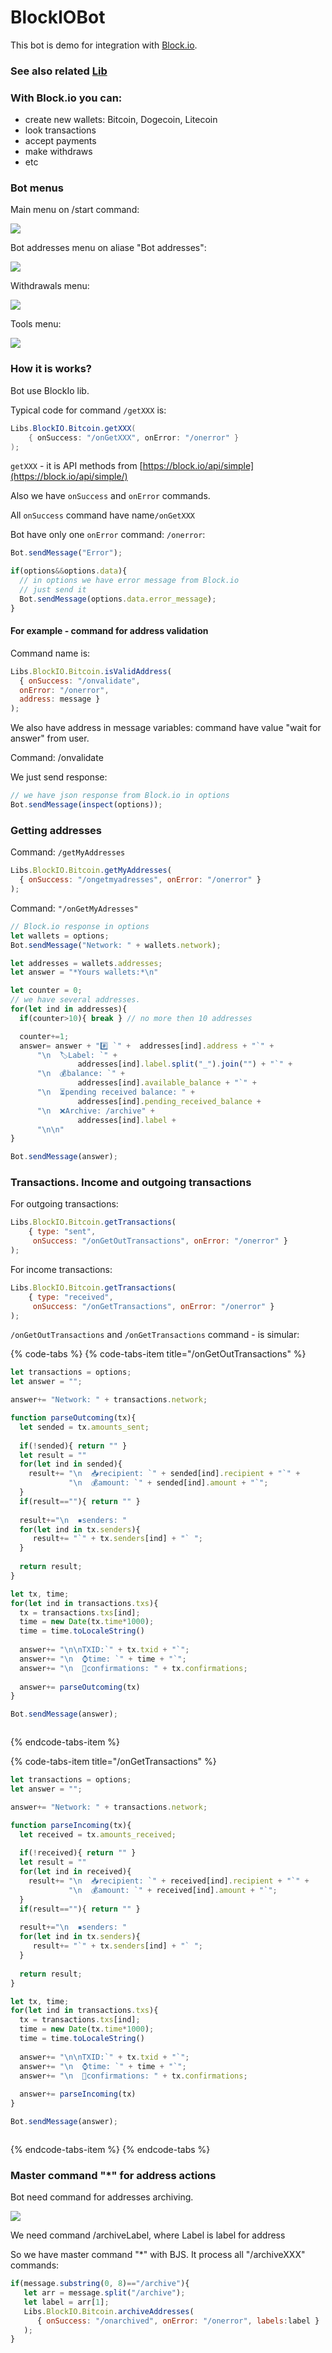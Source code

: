 # BlockIOBot

This bot is demo for integration with [Block.io](https://block.io). 

### See also related [Lib](https://help.bots.business/libs/blockio)

### With Block.io you can:

* create new wallets: Bitcoin, Dogecoin, Litecoin
* look transactions
* accept payments
* make withdraws
* etc

### Bot menus

Main menu on /start command:

![](../.gitbook/assets/image%20%2830%29.png)

Bot addresses menu on aliase "Bot addresses":

![](../.gitbook/assets/image%20%2812%29.png)

  
Withdrawals menu:

![](../.gitbook/assets/image%20%2829%29.png)

Tools menu:

![](../.gitbook/assets/image%20%2816%29.png)

### How it is works?

Bot use BlockIo lib. 

Typical code for command `/getXXX` is:

```java
Libs.BlockIO.Bitcoin.getXXX(
    { onSuccess: "/onGetXXX", onError: "/onerror" }
);
```

`getXXX` - it is API methods from [https://block.io/api/simple](https://block.io/api/simple/)

Also we have `onSuccess` and `onError` commands.

All `onSuccess` command have name`/onGetXXX`

Bot have only one `onError` command: `/onerror`:

```javascript
Bot.sendMessage("Error");

if(options&&options.data){
  // in options we have error message from Block.io
  // just send it
  Bot.sendMessage(options.data.error_message);
}
```



#### For example - command for address validation

Command name is:

```javascript
Libs.BlockIO.Bitcoin.isValidAddress(
  { onSuccess: "/onvalidate",
  onError: "/onerror",
  address: message }
);
```

We also have address in message variables: command have value "wait for answer" from user.

Command: /onvalidate

We just send response:

```javascript
// we have json response from Block.io in options 
Bot.sendMessage(inspect(options));
```



### Getting addresses

Command: `/getMyAddresses`

```javascript
Libs.BlockIO.Bitcoin.getMyAddresses(
  { onSuccess: "/ongetmyadresses", onError: "/onerror" }
);
```

Command: `"/onGetMyAdresses"`

```javascript
// Block.io response in options 
let wallets = options;
Bot.sendMessage("Network: " + wallets.network);

let addresses = wallets.addresses;
let answer = "*Yours wallets:*\n"

let counter = 0;
// we have several addresses.
for(let ind in addresses){
  if(counter>10){ break } // no more then 10 addresses

  counter+=1;
  answer= answer + "#️⃣ `" +  addresses[ind].address + "`" +
      "\n  🏷️Label: `" + 
               addresses[ind].label.split("_").join("") + "`" +
      "\n  💰balance: `" + 
               addresses[ind].available_balance + "`" +
      "\n  ⏳pending received balance: " + 
               addresses[ind].pending_received_balance +
      "\n  ❌Archive: /archive" + 
               addresses[ind].label +
      "\n\n"
}

Bot.sendMessage(answer);
```

### Transactions. Income and outgoing transactions

For outgoing transactions:

```javascript
Libs.BlockIO.Bitcoin.getTransactions(
    { type: "sent",
     onSuccess: "/onGetOutTransactions", onError: "/onerror" }
);
```

For income transactions:

```javascript
Libs.BlockIO.Bitcoin.getTransactions(
    { type: "received",
     onSuccess: "/onGetTransactions", onError: "/onerror" }
);
```

`/onGetOutTransactions` and `/onGetTransactions` command - is simular:

{% code-tabs %}
{% code-tabs-item title="/onGetOutTransactions" %}
```javascript
let transactions = options;
let answer = "";

answer+= "Network: " + transactions.network;

function parseOutcoming(tx){
  let sended = tx.amounts_sent;
 
  if(!sended){ return "" }
  let result = ""
  for(let ind in sended){
    result+= "\n  📥recipient: `" + sended[ind].recipient + "`" +
             "\n  💰amount: `" + sended[ind].amount + "`";
  }
  if(result==""){ return "" }
  
  result+="\n  ▪senders: "
  for(let ind in tx.senders){
     result+= "`" + tx.senders[ind] + "` ";
  }
  
  return result;
}

let tx, time;
for(let ind in transactions.txs){
  tx = transactions.txs[ind];
  time = new Date(tx.time*1000);
  time = time.toLocaleString()
  
  answer+= "\n\nTXID:`" + tx.txid + "`";
  answer+= "\n  ⌚time: `" + time + "`";
  answer+= "\n  🔢confirmations: " + tx.confirmations;
  
  answer+= parseOutcoming(tx)
}

Bot.sendMessage(answer);



```
{% endcode-tabs-item %}

{% code-tabs-item title="/onGetTransactions" %}
```javascript
let transactions = options;
let answer = "";

answer+= "Network: " + transactions.network;

function parseIncoming(tx){
  let received = tx.amounts_received;
 
  if(!received){ return "" }
  let result = ""
  for(let ind in received){
    result+= "\n  📥recipient: `" + received[ind].recipient + "`" +
             "\n  💰amount: `" + received[ind].amount + "`";
  }
  if(result==""){ return "" }
  
  result+="\n  ▪senders: "
  for(let ind in tx.senders){
     result+= "`" + tx.senders[ind] + "` ";
  }
  
  return result;
}

let tx, time;
for(let ind in transactions.txs){
  tx = transactions.txs[ind];
  time = new Date(tx.time*1000);
  time = time.toLocaleString()
  
  answer+= "\n\nTXID:`" + tx.txid + "`";
  answer+= "\n  ⌚time: `" + time + "`";
  answer+= "\n  🔢confirmations: " + tx.confirmations;
  
  answer+= parseIncoming(tx)
}

Bot.sendMessage(answer);



```
{% endcode-tabs-item %}
{% endcode-tabs %}



### Master command "\*" for address actions

Bot need command for addresses archiving.

![](../.gitbook/assets/image%20%2817%29.png)

We need command /archiveLabel, where Label is label for address

So we have master command "\*" with BJS. It process all "/archiveXXX" commands:

```javascript
if(message.substring(0, 8)=="/archive"){
   let arr = message.split("/archive");
   let label = arr[1];
   Libs.BlockIO.Bitcoin.archiveAddresses(
      { onSuccess: "/onarchived", onError: "/onerror", labels:label }
   );
}
```





